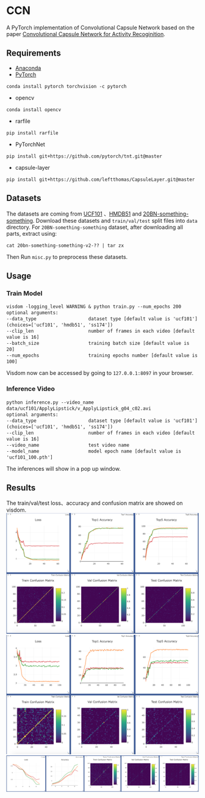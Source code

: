 # CCN
A PyTorch implementation of Convolutional Capsule Network based on the paper [Convolutional Capsule Network for Activity Recoginition]().

## Requirements
- [Anaconda](https://www.anaconda.com/download/)
- [PyTorch](https://pytorch.org)
```
conda install pytorch torchvision -c pytorch
```
- opencv
```
conda install opencv
```
- rarfile
```
pip install rarfile
```
- PyTorchNet
```
pip install git+https://github.com/pytorch/tnt.git@master
```
- capsule-layer
```
pip install git+https://github.com/leftthomas/CapsuleLayer.git@master
```

## Datasets
The datasets are coming from [UCF101](http://crcv.ucf.edu/data/UCF101.php)
、[HMDB51](http://serre-lab.clps.brown.edu/resource/hmdb-a-large-human-motion-database/) 
and [20BN-something-something](https://20bn.com/datasets/something-something).
Download these datasets and `train/val/test` split files into `data` directory.
For `20BN-something-something` dataset, after downloading all parts, extract using:
```
cat 20bn-something-something-v2-?? | tar zx

```

Then Run `misc.py` to preprocess these datasets.

## Usage
### Train Model
```
visdom -logging_level WARNING & python train.py --num_epochs 200
optional arguments:
--data_type                   dataset type [default value is 'ucf101'](choices=['ucf101', 'hmdb51', 'ss174'])
--clip_len                    number of frames in each video [default value is 16]
--batch_size                  training batch size [default value is 20]
--num_epochs                  training epochs number [default value is 100]
```
Visdom now can be accessed by going to `127.0.0.1:8097` in your browser.

### Inference Video
```
python inference.py --video_name data/ucf101/ApplyLipstick/v_ApplyLipstick_g04_c02.avi
optional arguments:
--data_type                   dataset type [default value is 'ucf101'](choices=['ucf101', 'hmdb51', 'ss174'])
--clip_len                    number of frames in each video [default value is 16]
--video_name                  test video name
--model_name                  model epoch name [default value is 'ucf101_100.pth']
```
The inferences will show in a pop up window.

## Results
The train/val/test loss、accuracy and confusion matrix are showed on visdom.
![result](results/ucf101.png)
![result](results/hmdb51.png)
![result](results/ss174.png)

